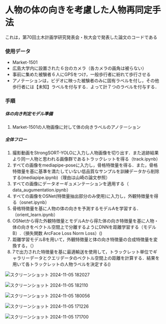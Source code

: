 # 人物の体の向きを考慮した人物再同定手法
これは，第70回土木計画学研究発表会・秋大会で発表した論文のコードである

### 使用データ
- Market-1501
- 広島大学内に設置された６台のカメラ（各カメラの画角は被らない）
- 事前に集めた被験者６人にGPSをつけ，一般歩行者に紛れて歩行させる
- アノテーションは，ビデオに映った被験者のみに固有ラベルを付し，その他歩行者には【未知】ラベルを付与する．よって計７つのラベルを付与する．

### 手順
##### 体の向き判定モデル準備
1. Market-1501の人物画像に対して体の向きラベルのアノテーション

##### 全体フロー
1. 撮影動画をStrongSORT-YOLOに入力し人物画像を切り出す．また追跡結果より同一人物と思われる画像群であるトラックレットを得る（track.ipynb）
2. すべての画像をmediapipe-poseに入力し，骨格特徴量を得る．また，骨格特徴量を基に基準を満たしていない低品質なサンプルを訓練データから削除する(mediapipe.ipynb)（理由は山崎の論文参照）
3. すべての画像にデータオーギュメンテーションを適用する（  data_augumentation.ipynb）
4. すべての画像をOSNet(特徴量抽出部分のみ使用)に入力し，外観特徴量を得る（osnet.ipynb）
5. 骨格特徴量を基に人物の体の向きを予測するモデルAを学習する．（orient_learn.ipynb）
6. OSNetから得た外観特徴量とモデルAから得た体の向き特徴量を基に人物・体の向きをベクトル空間上で分離するようにDNNを距離学習する（モデルB）.（損失関数 ArcFace Loss Norm Loss）()
7. 距離学習モデルBを用いて，外観特徴量と体の向き特徴量の合成特徴量を変換する，（）
8. 7で出力された特徴量を基に最適輸送を使用して，トラックレット単位でギャラリーデータとクエリデータのベクトル空間上の距離を計算する．結果を用いて各トラックレットの人物ラベルを決定する()


   
![スクリーンショット 2024-11-05 182027](https://github.com/user-attachments/assets/4e8a98e6-13f5-4cbf-ac76-73c5444ea8aa)

![スクリーンショット 2024-11-05 182110](https://github.com/user-attachments/assets/ca836dd4-37bd-4105-bca8-3677ac8cfb5e)


![スクリーンショット 2024-11-05 180056](https://github.com/user-attachments/assets/0456ea19-9ab2-44b6-9e99-c3be6ac53283)

![スクリーンショット 2024-11-05 171226](https://github.com/user-attachments/assets/454ab62e-d377-4b28-9675-358d89c1ad67)

![スクリーンショット 2024-11-05 171700](https://github.com/user-attachments/assets/d821ad8a-8354-46a5-8196-f8cfa7d0b636)
